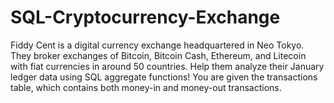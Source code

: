 # SQL-Cryptocurrency-Exchange
Fiddy Cent is a digital currency exchange headquartered in Neo Tokyo. They broker exchanges of Bitcoin, Bitcoin Cash, Ethereum, and Litecoin with fiat currencies in around 50 countries.  Help them analyze their January ledger data using SQL aggregate functions! You are given the transactions table, which contains both money-in and money-out transactions.

